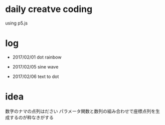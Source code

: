 # daily creatve coding
using p5.js

# log
- 2017/02/01 dot rainbow 

- 2017/02/05 sine wave 
- 2017/02/06 text to dot 

# idea
数字のナマの点列はださい
パラメータ関数と数列の組み合わせで座標点列を生成するのが粋なきがする
